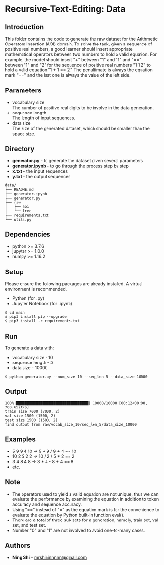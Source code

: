 # Recursive-Text-Editing: Data

## Introduction
This folder contains the code to generate the raw dataset for the Arithmetic Operators Insertion (AOI) domain. To solve the task, given a sequence of positive real numbers, a good learner should insert appropriate mathematical operators between two numbers to hold a valid equation. For example, the model should insert "+" between "1" and "1" and "==" between "1" and "2" for the sequence of positive real numbers "1 1 2" to hold a valid equation "1 + 1 == 2." The penultimate is always the equation mark "==" and the last one is always the value of the left side.

## Parameters
+ vocabulary size  
The number of positive real digits to be involve in the data generation.
+ sequence length  
The length of input sequences.
+ data size  
The size of the generated dataset, which should be smaller than the space size.

## Directory
+ **generator.py** - to generate the dataset given several parameters
+ **generator.ipynb** - to go through the process step by step
+ **x.txt** - the input sequences
+ **y.txt** - the output sequences
```
data/
├── README.md
├── generator.ipynb
├── generator.py
├── raw
│   ├── aoi
│   └── lrec
├── requirements.txt
└── utils.py
```

## Dependencies
+ python >= 3.7.6
+ jupyter >= 1.0.0
+ numpy >= 1.16.2

## Setup
Please ensure the following packages are already installed. A virtual environment is recommended.
+ Python (for .py)
+ Jupyter Notebook (for .ipynb)

```
$ cd main
$ pip3 install pip --upgrade
$ pip3 install -r requirements.txt
```

## Run
To generate a data with:
+ vocabulary size - 10
+ sequence length - 5
+ data size - 10000
```
$ python generator.py --num_size 10 --seq_len 5 --data_size 10000
```

## Output
```
100%|█████████████████████████████████| 10000/10000 [00:12<00:00, 783.65it/s]
train size 7000 (7000, 2)
val size 1500 (1500, 2)
test size 1500 (1500, 2)
find output from raw/vocab_size_10/seq_len_5/data_size_10000
```


## Examples
+ 5 9 9 4 10 -> 5 + 9 / 9 + 4 == 10
+ 10 2 5 2 2 -> 10 / 2 / 5 * 2 == 2
+ 3 4 8 4 8 -> 3 * 4 - 8 + 4 == 8
+ etc.


## Note
+ The operators used to yield a valid equation are not unique, thus we can evaluate the performance by examining the equation in addition to token accuracy and sequence accuracy.
+ Using "==" instead of "=" as the equation mark is for the convenience to evaluate the equation by Python built-in function eval().
+ There are a total of three sub sets for a generation, namely, train set, val set, and test set.
+ Number "0" and "1" are not involved to avoid one-to-many cases.


## Authors
* **Ning Shi** - mrshininnnnn@gmail.com
